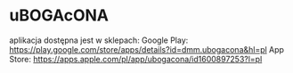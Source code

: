# uBOGAcONA

aplikacja dostępna jest w sklepach:
Google Play: https://play.google.com/store/apps/details?id=dmm.ubogacona&hl=pl
App Store: https://apps.apple.com/pl/app/ubogacona/id1600897253?l=pl
